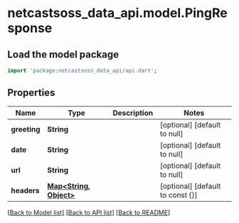 # netcastsoss_data_api.model.PingResponse

## Load the model package
```dart
import 'package:netcastsoss_data_api/api.dart';
```

## Properties
Name | Type | Description | Notes
------------ | ------------- | ------------- | -------------
**greeting** | **String** |  | [optional] [default to null]
**date** | **String** |  | [optional] [default to null]
**url** | **String** |  | [optional] [default to null]
**headers** | [**Map&lt;String, Object&gt;**](Object.md) |  | [optional] [default to const {}]

[[Back to Model list]](../README.md#documentation-for-models) [[Back to API list]](../README.md#documentation-for-api-endpoints) [[Back to README]](../README.md)


